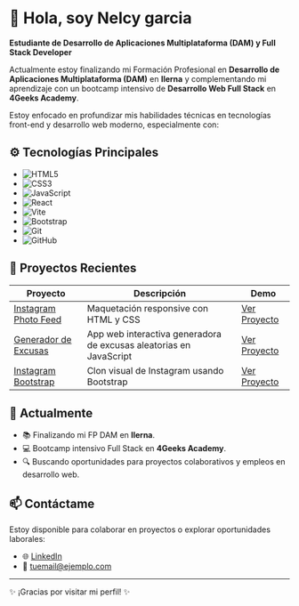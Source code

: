# 👋 Hola, soy Nelcy garcia 

**Estudiante de Desarrollo de Aplicaciones Multiplataforma (DAM) y Full Stack Developer**

Actualmente estoy finalizando mi Formación Profesional en **Desarrollo de Aplicaciones Multiplataforma (DAM)** en **Ilerna** y complementando mi aprendizaje con un bootcamp intensivo de **Desarrollo Web Full Stack** en **4Geeks Academy**. 

Estoy enfocado en profundizar mis habilidades técnicas en tecnologías front-end y desarrollo web moderno, especialmente con:

## ⚙️ Tecnologías Principales

- ![HTML5](https://img.shields.io/badge/-HTML5-E34F26?style=flat-square&logo=html5&logoColor=white)
- ![CSS3](https://img.shields.io/badge/-CSS3-1572B6?style=flat-square&logo=css3&logoColor=white)
- ![JavaScript](https://img.shields.io/badge/-JavaScript-F7DF1E?style=flat-square&logo=javascript&logoColor=black)
- ![React](https://img.shields.io/badge/-React-61DAFB?style=flat-square&logo=react&logoColor=black)
- ![Vite](https://img.shields.io/badge/-Vite-646CFF?style=flat-square&logo=vite&logoColor=white)
- ![Bootstrap](https://img.shields.io/badge/-Bootstrap-7952B3?style=flat-square&logo=bootstrap&logoColor=white)
- ![Git](https://img.shields.io/badge/-Git-F05032?style=flat-square&logo=git&logoColor=white)
- ![GitHub](https://img.shields.io/badge/-GitHub-181717?style=flat-square&logo=github&logoColor=white)

## 🚀 Proyectos Recientes

| Proyecto | Descripción | Demo |
| -------- | ----------- | ---- |
| [Instagram Photo Feed](https://github.com/Nelgarpa/InstagramPhotoFeed) | Maquetación responsive con HTML y CSS | [Ver Proyecto](#) |
| [Generador de Excusas](https://github.com/Nelgarpa/GeneradorExcusas) | App web interactiva generadora de excusas aleatorias en JavaScript | [Ver Proyecto](#) |
| [Instagram Bootstrap](https://github.com/Nelgarpa/InstagramBootstrap) | Clon visual de Instagram usando Bootstrap | [Ver Proyecto](#) |

## 🌱 Actualmente

- 📚 Finalizando mi FP DAM en **Ilerna**.
- 💻 Bootcamp intensivo Full Stack en **4Geeks Academy**.
- 🔍 Buscando oportunidades para proyectos colaborativos y empleos en desarrollo web.

## 📫 Contáctame

Estoy disponible para colaborar en proyectos o explorar oportunidades laborales:

- 🌐 [LinkedIn](https://www.linkedin.com/in/nelcy-garc%C3%ADa-56b97111b/)
- 📧 [tuemail@ejemplo.com](mailto:nelgarpa22@gmail.com)

---

✨ ¡Gracias por visitar mi perfil! ✨
